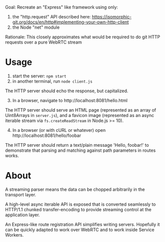 Goal: Recreate an "Express" like framework using only:
1. the "http.request" API described here: https://isomorphic-git.org/docs/en/http#implementing-your-own-http-client
2. the Node "net" module

Rationale: This closely approximates what would be required to do git HTTP requests over a pure WebRTC stream

# Usage

1. start the server: `npm start`
2. in another terminal, run `node client.js`

The HTTP server should echo the response, but capitalized.

3. In a browser, navigate to http://localhost:8081/hello.html

The HTTP server should serve an HTML page (represented as an array of Uint8Arrays in `server.js`), and a favicon image (represented as an async iterable stream via `fs.createReadStream` in Node.js >= 10).

4. In a browser (or with cURL or whatever) open http://localhost:8081/hello/foobar

The HTTP server should return a text/plain message 'Hello, foobar!' to demonstrate that parsing and matching against path parameters in routes works.

# About

A streaming parser means the data can be chopped arbitrarily in the transport layer.

A high-level async iterable API is exposed that is converted seamlessly to HTTP/1.1 chunked transfer-encoding to provide streaming control at the application layer.

An Express-like route registration API simplifies writing servers. Hopefully it can be quickly adapted to work over WebRTC and to work inside Service Workers.
